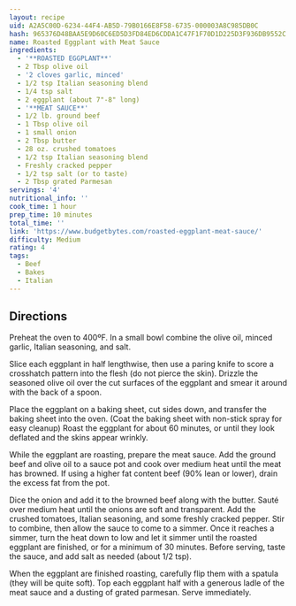 ```yaml
---
layout: recipe
uid: A2A5C00D-6234-44F4-AB5D-79B0166E8F58-6735-000003A8C985DB0C
hash: 965376D48BAA5E9D60C6ED5D3FD84ED6CDDA1C47F1F70D1D225D3F936DB9552C
name: Roasted Eggplant with Meat Sauce
ingredients:
  - '**ROASTED EGGPLANT**'
  - 2 Tbsp olive oil
  - '2 cloves garlic, minced'
  - 1/2 tsp Italian seasoning blend
  - 1/4 tsp salt
  - 2 eggplant (about 7"-8" long)
  - '**MEAT SAUCE**'
  - 1/2 lb. ground beef
  - 1 Tbsp olive oil
  - 1 small onion
  - 2 Tbsp butter
  - 28 oz. crushed tomatoes
  - 1/2 tsp Italian seasoning blend
  - Freshly cracked pepper
  - 1/2 tsp salt (or to taste)
  - 2 Tbsp grated Parmesan
servings: '4'
nutritional_info: ''
cook_time: 1 hour
prep_time: 10 minutes
total_time: ''
link: 'https://www.budgetbytes.com/roasted-eggplant-meat-sauce/'
difficulty: Medium
rating: 4
tags:
  - Beef
  - Bakes
  - Italian
---
```


## Directions

Preheat the oven to 400ºF. In a small bowl combine the olive oil, minced garlic, Italian seasoning, and salt.

Slice each eggplant in half lengthwise, then use a paring knife to score a crosshatch pattern into the flesh (do not pierce the skin). Drizzle the seasoned olive oil over the cut surfaces of the eggplant and smear it around with the back of a spoon.

Place the eggplant on a baking sheet, cut sides down, and transfer the baking sheet into the oven. (Coat the baking sheet with non-stick spray for easy cleanup) Roast the eggplant for about 60 minutes, or until they look deflated and the skins appear wrinkly.

While the eggplant are roasting, prepare the meat sauce. Add the ground beef and olive oil to a sauce pot and cook over medium heat until the meat has browned. If using a higher fat content beef (90% lean or lower), drain the excess fat from the pot.

Dice the onion and add it to the browned beef along with the butter. Sauté over medium heat until the onions are soft and transparent. Add the crushed tomatoes, Italian seasoning, and some freshly cracked pepper. Stir to combine, then allow the sauce to come to a simmer. Once it reaches a simmer, turn the heat down to low and let it simmer until the roasted eggplant are finished, or for a minimum of 30 minutes. Before serving, taste the sauce, and add salt as needed (about 1/2 tsp).

When the eggplant are finished roasting, carefully flip them with a spatula (they will be quite soft). Top each eggplant half with a generous ladle of the meat sauce and a dusting of grated parmesan. Serve immediately.
